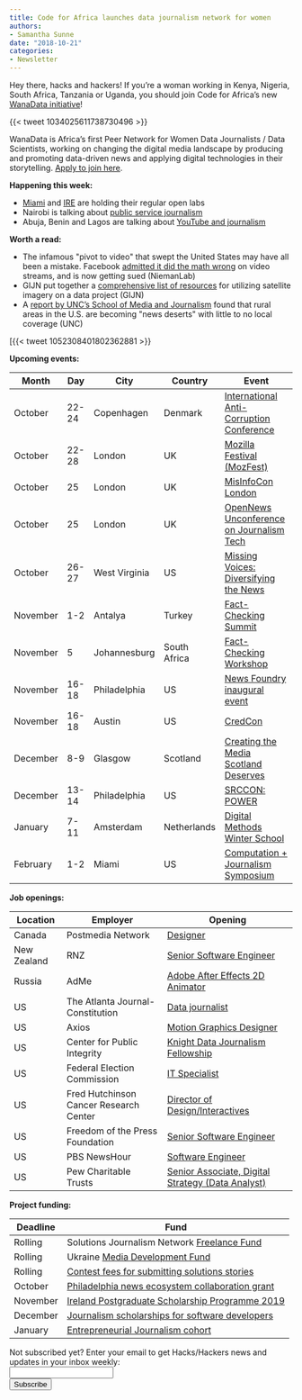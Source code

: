 ```yaml
---
title: Code for Africa launches data journalism network for women
authors: 
- Samantha Sunne
date: "2018-10-21"
categories:
- Newsletter
---
```


Hey there, hacks and hackers! If you’re a woman working in Kenya, Nigeria, South Africa, Tanzania or Uganda, you should join Code for Africa’s new [WanaData initiative](https://docs.google.com/forms/d/e/1FAIpQLSdW5UKEq0ErdfEfEoy91MI4cJGyMoPyWiTwrP49-e9JM0IOjA/viewform)!

{{< tweet 1034025611738730496 >}}

WanaData is Africa’s first Peer Network for Women Data Journalists / Data Scientists, working on changing the digital media landscape by producing and promoting data-driven news and applying digital technologies in their storytelling. [Apply to join here](https://docs.google.com/forms/d/e/1FAIpQLSdW5UKEq0ErdfEfEoy91MI4cJGyMoPyWiTwrP49-e9JM0IOjA/viewform).

**Happening this week:**

* [Miami](http://www.meetup.com/Hacks-Hackers-Miami/) and [IRE](http://www.meetup.com/hackshackersIRE/) are holding their regular open labs
* Nairobi is talking about [public service journalism](https://www.facebook.com/events/245610209637909/)
* Abuja, Benin and Lagos are talking about [YouTube and journalism](https://docs.google.com/forms/d/e/1FAIpQLScOdugj-F9NEJ-S9dgffuAnledMokWguahscn1Xb9vBDuD_uQ/viewform)

**Worth a read:**

* The infamous "pivot to video" that swept the United States may have all been a mistake. Facebook [admitted it did the math wrong](http://www.niemanlab.org/2018/10/did-facebooks-faulty-data-push-news-publishers-to-make-terrible-decisions-on-video/) on video streams, and is now getting sued (NiemanLab)
* GIJN put together a [comprehensive list of resources](https://gijn.org/resources-for-finding-and-using-satellite-images/) for utilizing satellite imagery on a data project (GIJN)
* A [report by UNC’s School of Media and Journalism](http://www.usnewsdeserts.com/) found that rural areas in the U.S. are becoming "news deserts" with little to no local coverage (UNC)

[{{< tweet 1052308401802362881 >}}

**Upcoming events:**

| Month | Day | City | Country | Event |
| ----- | --- | ---- | ------- | ----- |
October | 22-24 | Copenhagen | Denmark | [International Anti-Corruption Conference](https://iaccseries.org/journalists-for-transparency/calling-all-young-journalists/)
October | 22-28 | London | UK | [Mozilla Festival (MozFest)](https://mozillafestival.org/)
October | 25 | London | UK | [MisInfoCon London](https://london.misinfocon.com/)
October | 25 | London | UK | [OpenNews Unconference on Journalism Tech](https://opennews.org/what/conferences/mozfest/?mc_cid=5fd06c8684&mc_eid=aadc0ecfa8)
October | 26-27 | West Virginia | US | [Missing Voices: Diversifying the News](https://www.eventbrite.com/e/missing-voices-diversifying-the-news-registration-49735862303)
November | 1-2 | Antalya | Turkey | [Fact-Checking Summit](https://docs.google.com/forms/d/e/1FAIpQLSdOm7CpAjnKGO4amAHnu_tAgNnRV92JcbPR97N_HSf3A_XOmQ/viewform) 
November | 5 | Johannesburg | South Africa | [Fact-Checking Workshop](https://docs.google.com/forms/d/e/1FAIpQLSeH9d85FU7Q4AgWpkZ0WentQYBawIM2oLE81xJFP9ZeHGnSQw/viewform?c=0&w=1)
November | 16-18 | Philadelphia | US | [News Foundry inaugural event](https://newsfoundry.org/)
November | 16-18 | Austin | US | [CredCon](https://www.credcon.org/)
December | 8-9 | Glasgow | Scotland | [Creating the Media Scotland Deserves](https://www.tickettailor.com/events/theferret/189178/)
December | 13-14 | Philadelphia | US | [SRCCON: POWER](https://power.srccon.org/)
January | 7-11 | Amsterdam | Netherlands | [Digital Methods Winter School](https://wiki.digitalmethods.net/Dmi/WinterSchool2019)
February | 1-2 | Miami | US | [Computation + Journalism Symposium](http://cplusj.org/)

**Job openings:**

| Location | Employer | Opening |
| -------- | -------- | ------- |
Canada | Postmedia Network | [Designer](https://www.linkedin.com/jobs/view/918709155/)
New Zealand | RNZ | [Senior Software Engineer](https://radionz.careercentre.net.nz/job/senior-software-engineer/wellington/4335)
Russia | AdMe | [Adobe After Effects 2D Animator](https://mediajobs.ru/vacancies/31993?query=) 
US | The Atlanta Journal-Constitution | [Data journalist](https://jobs.coxmediagroup.com/job/atlanta/computer-assisted-reporting-and-data-specialist/1646/9200950)
US | Axios | [Motion Graphics Designer](https://www.snd.org/jobs/view/motion-graphics-designer/)
US | Center for Public Integrity | [Knight Data Journalism Fellowship](https://www.publicintegrity.org/about/our-organization/work-here#internsfellows)
US | Federal Election Commission | [IT Specialist](https://www.usajobs.gov/GetJob/ViewDetails/513873400)
US | Fred Hutchinson Cancer Research Center | [Director of Design/Interactives](https://careers.journalists.org/jobs/11599043/director-of-design-interactives)
US | Freedom of the Press Foundation | [Senior Software Engineer](https://freedom.press/jobs/job-opening-senior-software-engineer-securedrop/)
US | PBS NewsHour | [Software Engineer](https://www.mediabistro.com/jobs/description/380754/software-engineer-/)
US | Pew Charitable Trusts | [Senior Associate, Digital Strategy (Data Analyst)](https://www.mediabistro.com/jobs/description/380687/senior-associate-digital-strategy-data-analyst-/)

**Project funding:**

| Deadline | Fund |
| -------- | ---- |
Rolling | Solutions Journalism Network [Freelance Fund](https://thewholestory.solutionsjournalism.org/now-offering-travel-funds-for-freelancers-857c49f9b395)
Rolling | Ukraine [Media Development Fund](http://ijnet.org/en/opportunities/media-development-grants-available-ukraine)
Rolling | [Contest fees for submitting solutions stories](https://thewholestory.solutionsjournalism.org/submitting-your-solutions-story-to-a-journalism-award-contest-we-can-help-with-the-fees-12b3e3ab6b01?mc_cid=57b074cc10&mc_eid=f9f525b1fd)
October | [Philadelphia news ecosystem collaboration grant](https://www.lenfestinstitute.org/news-posts/lenfest-institute-journalism-opens-applications-150k-philadelphia-news-ecosystem-collaboration-grants/) 
November | [Ireland Postgraduate Scholarship Programme 2019](http://research.ie/funding/goipg/)
December | [Journalism scholarships for software developers](https://medium.com/@richgor/groundbreaking-journalism-scholarship-seeks-two-more-software-developers-693589f5ea62)
January | [Entrepreneurial Journalism cohort](http://bit.ly/ejeducation)

<div id="mc_embed_signup"><form id="mc-embedded-subscribe-form" class="validate" action="//hackshackers.us1.list-manage.com/subscribe/post?u=c56f2e53d5ed6ef87f8aaa75c&amp;id=fb2bc6f10b" method="post" name="mc-embedded-subscribe-form" novalidate="" target="_blank">

<div id="mc_embed_signup_scroll">

<div class="mc-field-group"><label for="mce-EMAIL">Not subscribed yet? Enter your email to get Hacks/Hackers news and updates in your inbox weekly:  </label></div>

<div class="mc-field-group"><input id="mce-EMAIL" class="required email" name="EMAIL" type="email" value="" /></div>

<!-- real people should not fill this in and expect good things - do not remove this or risk form bot signups-->

<div style="position: absolute; left: -5000px;"><input tabindex="-1" name="b_c56f2e53d5ed6ef87f8aaa75c_fb2bc6f10b" type="text" value="" /></div>

<div class="clear"><input id="mc-embedded-subscribe" class="button" name="subscribe" type="submit" value="Subscribe" /></div>

</div>

</form></div>

<!--End mc_embed_signup-->

<meta name="twitter:card" content="summary">

<meta name="twitter:image:src" content="https://hackshackers.com/content-images/about/hackshackers_logomark.png">

